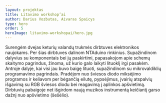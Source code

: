 ```yaml
---
layout: projektas
title: Litavimo workshop’ai
author: Darius Vozbutas, Aivaras Spaicys
type: hero
order: 5
heroImage: litavimo-workshopai/hero.jpg
---
```

Surengėm dvejas keturių valandų trukmės dirbtuves elektronikos naujokams. Per
šias dirbtuves dalinom NTAduino rinkinius. Supažindinom dalyvius su
komponentais bei jų paskirtimi, papasakojom apie schemų skaitymo pagrindus,
žinoma, už kurio galo laikyti lituoklį irgi pasakėm. Antroje dalyje, kai visi
jau buvo baigę lituoti, supažindinom su mikrovaldiklių programavimo pagrindais.
Pradėjom nuo šviesos diodo miksėjimo programos ir keliavom per bėgančią eilutę,
pypsėjimus, įvairių atspalvių išgavimą su RGB šviesos diodu bei reagavimą į
aplinkos apšvietimą. Dirbtuvių pabaigoje net išgirdom naują muzikos instrumentą
keičiantį garso dažnį nuo apšvietimo (šešėlio).
